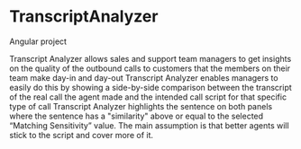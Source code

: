 # TranscriptAnalyzer
Angular project

Transcript Analyzer allows sales and support team managers to get insights on the quality of the outbound calls to customers that the members on their team make day-in and day-out Transcript Analyzer enables managers to easily do this by showing a side-by-side comparison between the transcript of the real call the agent made and the intended call script for that specific type of call Transcript Analyzer highlights the sentence on both panels where the sentence has a "similarity" above or equal to the selected “Matching Sensitivity” value. The main assumption is that better agents will stick to the script and cover more of it.
